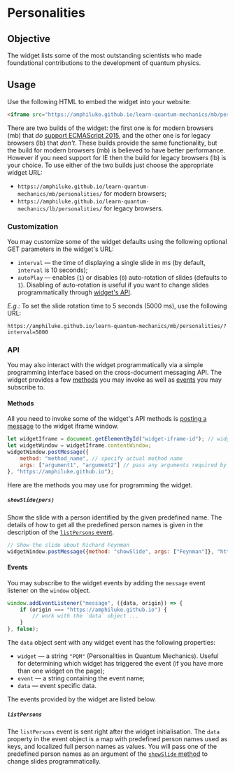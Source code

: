 # Personalities

## Objective

The widget lists some of the most outstanding scientists who made foundational contributions to the development of quantum physics.

## Usage

Use the following HTML to embed the widget into your website:

```html
<iframe src="https://amphiluke.github.io/learn-quantum-mechanics/mb/personalities/" scrolling="no" width="200" height="480" frameborder="0"></iframe>
```

There are two builds of the widget: the first one is for modern browsers (mb) that *do* [support ECMAScript 2015](https://kangax.github.io/compat-table/es6/), and the other one is for legacy browsers (lb) that *don't*. These builds provide the same functionality, but the build for modern browsers (mb) is believed to have better performance. However if you need support for IE then the build for legacy browsers (lb) is your choice. To use either of the two builds just choose the appropriate widget URL:

* `https://amphiluke.github.io/learn-quantum-mechanics/mb/personalities/` for modern browsers;
* `https://amphiluke.github.io/learn-quantum-mechanics/lb/personalities/` for legacy browsers.

### Customization

You may customize some of the widget defaults using the following optional GET parameters in the widget's URL:

* `interval` — the time of displaying a single slide in ms (by default, `interval` is 10 seconds);
* `autoPlay` — enables (`1`) or disables (`0`) auto-rotation of slides (defaults to `1`). Disabling of auto-rotation is useful if you want to change slides programmatically through [widget's API](#showslidepers).

*E.g.:* To set the slide rotation time to 5 seconds (5000 ms), use the following URL:
```
https://amphiluke.github.io/learn-quantum-mechanics/mb/personalities/?interval=5000
```

### API

You may also interact with the widget programmatically via a simple programming interface based on the cross-document messaging API. The widget provides a few [methods](#methods) you may invoke as well as [events](#events) you may subscribe to.

#### Methods

All you need to invoke some of the widget's API methods is [posting a message](https://developer.mozilla.org/en-US/docs/Web/API/Window/postMessage) to the widget iframe window.

```javascript
let widgetIframe = document.getElementById("widget-iframe-id"); // widget iframe DOM element
let widgetWindow = widgetIframe.contentWindow;
widgetWindow.postMessage({
    method: "method_name", // specify actual method name
    args: ["argument1", "argument2"] // pass any arguments required by the method
}, "https://amphiluke.github.io");
```

Here are the methods you may use for programming the widget.

##### `showSlide(pers)`

Show the slide with a person identified by the given predefined name. The details of how to get all the predefined person names is given in the description of the [`listPersons` event](#listpersons).

```javascript
// Show the slide about Richard Feynman
widgetWindow.postMessage({method: "showSlide", args: ["Feynman"]}, "https://amphiluke.github.io");
```

#### Events

You may subscribe to the widget events by adding the `message` event listener on the `window` object.

```javascript
window.addEventListener("message", ({data, origin}) => {
    if (origin === "https://amphiluke.github.io") {
        // work with the `data` object ...
    }
}, false);
```

The `data` object sent with any widget event has the following properties:

* `widget` — a string `"PQM"` (Personalities in Quantum Mechanics). Useful for determining which widget has triggered the event (if you have more than one widget on the page);
* `event` — a string containing the event name;
* `data` — event specific data.

The events provided by the widget are listed below.

##### `listPersons`

The `listPersons` event is sent right after the widget initialisation. The `data` property in the event object is a map with predefined person names used as keys, and localized full person names as values. You will pass one of the predefined person names as an argument of the [`showSlide` method](#showslidepers) to change slides programmatically.